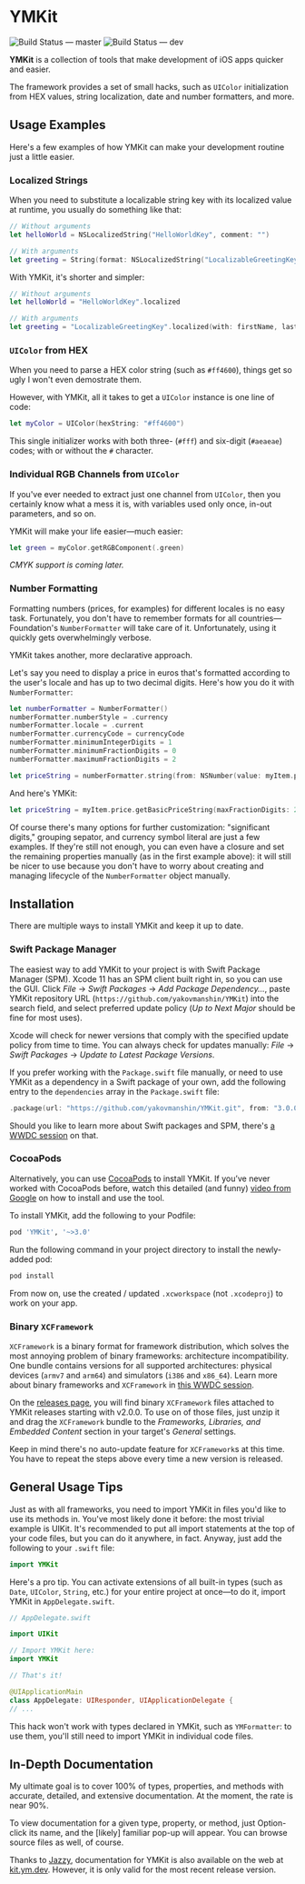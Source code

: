 # YMKit

![Build Status — master](https://fwd2.net/kIOng)
![Build Status — dev](https://fwd2.net/chekq)

**YMKit** is a collection of tools that make development of iOS apps quicker and easier.

The framework provides a set of small hacks, such as `UIColor` initialization from HEX values, string localization, date and number formatters, and more.

## Usage Examples

Here's a few examples of how YMKit can make your development routine just a little easier.

### Localized Strings
When you need to substitute a localizable string key with its localized value at runtime, you usually do something like that:

```swift
// Without arguments
let helloWorld = NSLocalizedString("HelloWorldKey", comment: "")

// With arguments
let greeting = String(format: NSLocalizedString("LocalizableGreetingKey", comment: ""), firstName, lastName)
```

With YMKit, it's shorter and simpler:

```swift
// Without arguments
let helloWorld = "HelloWorldKey".localized

// With arguments
let greeting = "LocalizableGreetingKey".localized(with: firstName, lastName)
```

### `UIColor` from HEX

When you need to parse a HEX color string (such as `#ff4600`), things get so ugly I won't even demostrate them.

However, with YMKit, all it takes to get a `UIColor` instance is one line of code:

```swift
let myColor = UIColor(hexString: "#ff4600")
```

This single initializer works with both three- (`#fff`) and six-digit (`#aeaeae`) codes; with or without the `#` character.

### Individual RGB Channels from `UIColor`

If you've ever needed to extract just one channel from `UIColor`, then you certainly know what a mess it is, with variables used only once, in-out parameters, and so on.

YMKit will make your life easier—much easier:

```swift
let green = myColor.getRGBComponent(.green)
```

*CMYK support is coming later.*

### Number Formatting

Formatting numbers (prices, for examples) for different locales is no easy task. Fortunately, you don't have to remember formats for all countries—Foundation's `NumberFormatter` will take care of it. Unfortunately, using it quickly gets overwhelmingly verbose.

YMKit takes another, more declarative approach.

Let's say you need to display a price in euros that's formatted according to the user's locale and has up to two decimal digits. Here's how you do it with `NumberFormatter`:

```swift
let numberFormatter = NumberFormatter()
numberFormatter.numberStyle = .currency
numberFormatter.locale = .current
numberFormatter.currencyCode = currencyCode
numberFormatter.minimumIntegerDigits = 1
numberFormatter.minimumFractionDigits = 0
numberFormatter.maximumFractionDigits = 2

let priceString = numberFormatter.string(from: NSNumber(value: myItem.price))
```

And here's YMKit:

```swift
let priceString = myItem.price.getBasicPriceString(maxFractionDigits: 2, currencyCode: myItem.currencyCode)
```

Of course there's many options for further customization: "significant digits," grouping sepator, and currency symbol literal are just a few examples. If they're still not enough, you can even have a closure and set the remaining properties manually (as in the first example above): it will still be nicer to use because you don't have to worry about creating and managing lifecycle of the `NumberFormatter` object manually.

## Installation
There are multiple ways to install YMKit and keep it up to date.

### Swift Package Manager
The easiest way to add YMKit to your project is with Swift Package Manager (SPM). Xcode 11 has an SPM client built right in, so you can use the GUI. Click *File* → *Swift Packages* → *Add Package Dependency…*, paste YMKit repository URL (`https://github.com/yakovmanshin/YMKit`) into the search field, and select preferred update policy (*Up to Next Major* should be fine for most uses).

Xcode will check for newer versions that comply with the specified update policy from time to time. You can always check for updates manually: *File* → *Swift Packages* → *Update to Latest Package Versions*.

If you prefer working with the `Package.swift` file manually, or need to use YMKit as a dependency in a Swift package of your own, add the following entry to the `dependencies` array in the `Package.swift` file:

```swift
.package(url: "https://github.com/yakovmanshin/YMKit.git", from: "3.0.0")
```

Should you like to learn more about Swift packages and SPM, there's [a WWDC session](https://fwd2.net/33lDCqq) on that.

### CocoaPods
Alternatively, you can use [CocoaPods](https://fwd2.net/cocoapods) to install YMKit. If you’ve never worked with CocoaPods before, watch this detailed (and funny) [video from Google](https://fwd2.net/cocoapods-tutorial) on how to install and use the tool.

To install YMKit, add the following to your Podfile:
```ruby
pod 'YMKit', '~>3.0'
```

Run the following command in your project directory to install the newly-added pod:
```ruby
pod install
```

From now on, use the created / updated `.xcworkspace` (not `.xcodeproj`) to work on your app.

### Binary `XCFramework`
`XCFramework` is a binary format for framework distribution, which solves the most annoying problem of binary frameworks: architecture incompatibility. One bundle contains versions for all supported architectures: physical devices (`armv7` and `arm64`) and simulators (`i386` and `x86_64`). Learn more about binary frameworks and `XCFramework` in [this WWDC session](https://fwd2.net/32jBVIz).

On the [releases page](https://github.com/yakovmanshin/YMKit/releases), you will find binary `XCFramework` files attached to YMKit releases starting with v2.0.0. To use on of those files, just unzip it and drag the `XCFramework` bundle to the *Frameworks, Libraries, and Embedded Content* section in your target's *General* settings.

Keep in mind there's no auto-update feature for `XCFramework`s at this time. You have to repeat the steps above every time a new version is released.

## General Usage Tips
Just as with all frameworks, you need to import YMKit in files you'd like to use its methods in. You've most likely done it before: the most trivial example is UIKit. It's recommended to put all import statements at the top of your code files, but you can do it anywhere, in fact. Anyway, just add the following to your `.swift` file:

```swift
import YMKit
```

Here's a pro tip. You can activate extensions of all built-in types (such as `Date`, `UIColor`, `String`, etc.) for your entire project at once—to do it, import YMKit in `AppDelegate.swift`.

```swift
// AppDelegate.swift

import UIKit

// Import YMKit here:
import YMKit

// That's it!

@UIApplicationMain
class AppDelegate: UIResponder, UIApplicationDelegate {
// ...
```

This hack won't work with types declared in YMKit, such as `YMFormatter`: to use them, you'll still need to import YMKit in individual code files.

## In-Depth Documentation
My ultimate goal is to cover 100% of types, properties, and methods with accurate, detailed, and extensive documentation. At the moment, the rate is near 90%.

To view documentation for a given type, property, or method, just Option-click its name, and the [likely] familiar pop-up will appear. You can browse source files as well, of course.

Thanks to [Jazzy](https://github.com/realm/jazzy), documentation for YMKit is also available on the web at [kit.ym.dev](https://kit.ym.dev/). However, it is only valid for the most recent release version.
